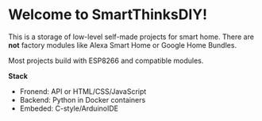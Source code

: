 # Welcome to SmartThinksDIY!

This is a storage of low-level self-made projects for smart home. There are **not** factory modules like Alexa Smart Home or Google Home Bundles.

Most projects build with ESP8266 and compatible modules.

**Stack**
* Fronend: API or HTML/CSS/JavaScript
* Backend: Python in Docker containers
* Embeded: C-style/ArduinoIDE
